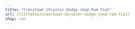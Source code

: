 ```yaml
---
title: "Crosstown Chrysler Dodge Jeep Ram Fiat"
url: /littleton/crosstown-chrysler-dodge-jeep-ram-fiat/
shop: car
---
```

